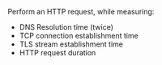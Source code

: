 Perform an HTTP request, while measuring:

- DNS Resolution time (twice)
- TCP connection establishment time
- TLS stream establishment time
- HTTP request duration
